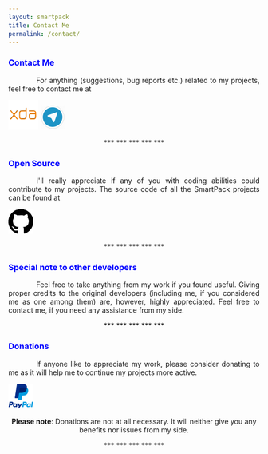 ```yaml
---
layout: smartpack
title: Contact Me
permalink: /contact/
---
```


<style>
    tab1 { padding-left: 4em; }
</style>

<h3 style="color: blue">Contact Me</h3>

<p style="text-align: justify;"><tab1>For anything (suggestions, bug reports etc.) related to my projects, feel free to contact me at</tab1></p>

<p><a href="https://forum.xda-developers.com/member.php?u=7060205" target="_blank"><img src="https://github.com/sunilpaulmathew/sunilpaulmathew.github.io/blob/master/assets/pic004.png?raw=true" alt="" width="60" height="60" /></a> <a href="https://t.me/sunilpaulmathew" target="_blank"><img src="https://github.com/sunilpaulmathew/sunilpaulmathew.github.io/blob/master/assets/pic006.png?raw=true" alt="" width="50" height="50" /></a></p>

<p style="text-align: center;">*** *** *** *** ***</p>

<h3 style="color: blue">Open Source</h3>

<p style="text-align: justify;"><tab1>I'll really appreciate if any of you with coding abilities could contribute to my projects. The source code of all the SmartPack projects can be found at</tab1></p>

<p><a href="https://github.com/SmartPack" target="_blank"><img src="https://github.com/sunilpaulmathew/sunilpaulmathew.github.io/blob/master/assets/pic003.png?raw=true" alt="" width="50" height="50" /></a></p>

<p style="text-align: center;">*** *** *** *** ***</p>

<h3 style="color: blue">Special note to other developers</h3>

<p style="text-align: justify;"><tab1>Feel free to take anything from my work if you found useful. Giving proper credits to the original developers (including me, if you considered me as one among them) are, however, highly appreciated. Feel free to contact me, if you need any assistance from my side.</tab1></p>

<p style="text-align: center;">*** *** *** *** ***</p>

<h3 style="color: blue">Donations</h3>

<p style="text-align: justify;"><tab1>If anyone like to appreciate my work, please consider donating to me as it will help me to continue my projects more active.</tab1></p>

<p><a href="https://www.paypal.me/sunilpaulmathew" target="_blank"><img src="https://github.com/sunilpaulmathew/sunilpaulmathew.github.io/blob/master/assets/pic005.png?raw=true" alt="" width="50" height="50" /></a></p>

<p style="text-align: center;"><strong>Please note</strong>: Donations are not at all necessary. It will neither give you any benefits nor issues from my side.</p>

<p style="text-align: center;">*** *** *** *** ***</p>
